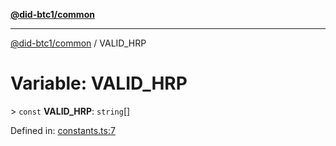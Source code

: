 [**@did-btc1/common**](../README.md)

***

[@did-btc1/common](../globals.md) / VALID\_HRP

# Variable: VALID\_HRP

&gt; `const` **VALID\_HRP**: `string`[]

Defined in: [constants.ts:7](https://github.com/dcdpr/did-btc1-js/blob/4ab6f9915d95beed9bc633644c9db1539395f512/packages/common/src/constants.ts#L7)
